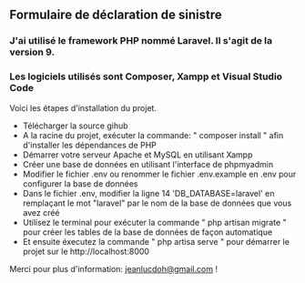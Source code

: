 ## Formulaire de déclaration de sinistre
### J'ai utilisé le framework PHP nommé Laravel. Il s'agit de la version 9.
### Les logiciels utilisés sont Composer, Xampp et Visual Studio Code

Voici les étapes d'installation du projet.
- Télécharger la source gihub
- A la racine du projet, exécuter la commande: " composer install " afin d'installer les dépendances de PHP
- Démarrer votre serveur Apache et MySQL en utilisant Xampp
- Créer une base de données en utilisant l'interface de phpmyadmin
- Modifier le fichier .env ou renommer le fichier .env.example en .env pour configurer la base de données
- Dans le fichier .env, modifier la ligne 14 'DB_DATABASE=laravel' en remplaçant le mot "laravel" par le nom de la base de données que vous avez créé
- Utilisez le terminal pour exécuter la commande " php artisan migrate " pour créer les tables de la base de données de façon automatique
- Et ensuite éxecutez la commande " php artisa serve " pour démarrer le projet sur le http://localhost:8000

Merci pour plus d'information: jeanlucdoh@gmail.com !
